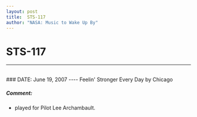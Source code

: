 ```yaml
---
layout: post
title:  STS-117
author: "NASA: Music to Wake Up By"
---
```


# STS-117
----
<br/>
### DATE: June 19, 2007
----
Feelin' Stronger Every Day by Chicago

##### Comment:
* played for Pilot Lee Archambault.
